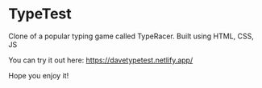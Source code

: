 # TypeTest
Clone of a popular typing game called TypeRacer. Built using HTML, CSS, JS

You can try it out here: https://davetypetest.netlify.app/ 

Hope you enjoy it!
